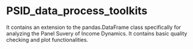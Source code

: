 # PSID_data_process_toolkits
It contains an extension to the pandas.DataFrame class specifically for analyzing the Panel Suvery of Income Dynamics. It contains basic quality checking and plot functionalities.
